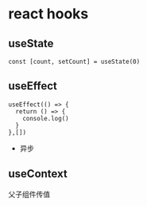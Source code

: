 # react hooks

## useState
```
const [count, setCount] = useState(0)
```

## useEffect
```
useEffect(() => {
  return () => {
    console.log()
  }
},[])
```

- 异步


## useContext
父子组件传值
